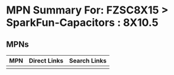 



# MPN Summary For: FZSC8X15 > SparkFun-Capacitors : 8X10.5

## MPNs
  

|MPN|Direct Links|Search Links|
| :--- | :--- | :--- |
||||
